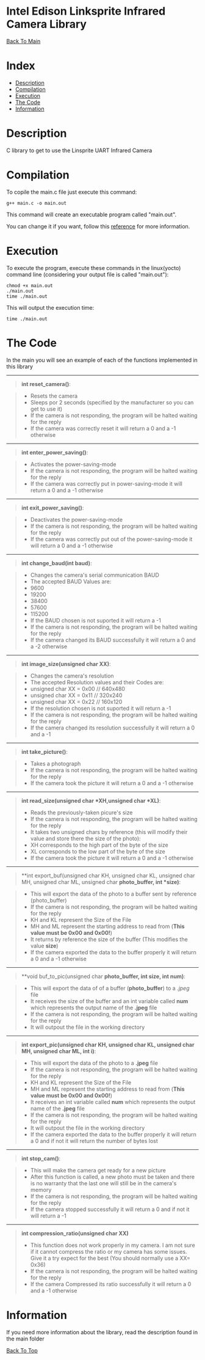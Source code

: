 Intel Edison Linksprite Infrared Camera Library
===================

[Back To Main](../README.md)

Index
=================

  * [Description](#description)
  * [Compilation](#compilation)
  * [Execution](#execution)
  * [The Code](#the-code)
  * [Information](#information)

Description
===================
C library to get to use the Linsprite UART Infrared Camera 

Compilation
===================
To copile the main.c file just execute this command:

```
g++ main.c -o main.out
```
This command will create an executable program called "main.out".

You can change it if you want, follow this [reference](http://www.cs.fsu.edu/~jestes/howto/g++compiling.txt) for more information.

Execution
=================
To execute the program, execute these commands in the linux(yocto) command line (considering your output file is called "main.out"):

```
chmod +x main.out
./main.out
time ./main.out
```

This will output the execution time:
```
time ./main.out
```

The Code
===================
In the main you will see an example of each of the functions implemented in this library

___
> **int reset_camera()**:

> - Resets the camera
> - Sleeps por 2 seconds (specified by the manufacturer so you can get to use it)
> - If the camera is not responding, the program will be halted waiting for the reply
> - If the camera was correctly reset it will return a 0 and a -1 otherwise
___
>**int enter_power_saving()**:

> - Activates the power-saving-mode
> - If the camera is not responding, the program will be halted waiting for the reply
> - If the camera was correctly put in power-saving-mode it will return a 0 and a -1 otherwise
___
>**int exit_power_saving()**:

> - Deactivates the power-saving-mode
> - If the camera is not responding, the program will be halted waiting for the reply
> - If the camera was correctly put out of the power-saving-mode it will return a 0 and a -1 otherwise
___
>**int change_baud(int baud)**:

> - Changes the camera's serial communication BAUD
> - The accepted BAUD Values are:
>  - 9600
>  - 19200
>  - 38400
>  - 57600
>  - 115200
> - If the BAUD chosen is not suported it will return a -1 
> - If the camera is not responding, the program will be halted waiting for the reply
> - If the camera changed its BAUD successfully it will return a 0 and a -2 otherwise
___
> **int image_size(unsigned char XX)**:

> - Changes the camera's resolution
> - The accepted Resolution values and their Codes are:
>  - unsigned char XX = 0x00 // 640x480 
>  - unsigned char XX = 0x11 // 320x240
>  - unsigned char XX = 0x22 // 160x120
> - If the resolution chosen is not suported it will return a -1 
> - If the camera is not responding, the program will be halted waiting for the reply
> - If the camera changed its resolution successfully it will return a 0 and a -1
___
> **int take_picture()**:

> - Takes a photograph 
> - If the camera is not responding, the program will be halted waiting for the reply
> - If the camera took the picture it will return a 0 and a -1 otherwise
___
> **int read_size(unsigned char *XH,unsigned char *XL)**:
> - Reads the previously-taken picure's size
> - If the camera is not responding, the program will be halted waiting for the reply
> - It takes two unsigned chars by reference (this will modify their value and store there the size of the photo):
>  - XH corresponds to the high part of the byte of the size
>  - XL corresponds to the low part of the byte of the size
> - If the camera took the picture it will return a 0 and a -1 otherwise
___
> **int export_buf(unsigned char KH, unsigned char KL, unsigned char MH, unsigned char ML, unsigned char **photo_buffer, int *size)**:

> - This will export the data of the photo to a buffer sent by reference (photo_buffer)
> - If the camera is not responding, the program will be halted waiting for the reply
>  - KH and KL represent the Size of the File
>  - MH and ML represent the starting address to read from (**This value must be 0x00 and 0x00!**)
> - It returns by reference the size of the buffer (This modifies the value **size**)
> - If the camera exported the data to the buffer properly it will return a 0 and a -1 otherwise
___
> **void buf_to_pic(unsigned char **photo_buffer, int size, int num)**:

> - This will export the data of of a buffer (**photo_buffer**) to a *.jpeg* file
> - It receives the size of the buffer and an int variable called **num** which represents the output name of the **.jpeg** file
> - If the camera is not responding, the program will be halted waiting for the reply
> - It will outpout the file in the working directory
___
> **int export_pic(unsigned char KH, unsigned char KL, unsigned char MH, unsigned char ML, int i)**:

> - This will export the data of the photo to a **.jpeg** file
> - If the camera is not responding, the program will be halted waiting for the reply
>  - KH and KL represent the Size of the File 
>  - MH and ML represent the starting address to read from (**This value must be 0x00 and 0x00!**)
> - It receives an int variable called **num** which represents the output name of the **.jpeg** file
> - If the camera is not responding, the program will be halted waiting for the reply
> - It will outpout the file in the working directory
> - If the camera exported the data to the buffer properly it will return a 0 and if not it will return the number of bytes lost
___
> **int stop_cam()**:

> - This will make the camera get ready for a new picture
> - After this function is called, a new photo must be taken and there is no warranty that the last one will still be in the camera's memory
> - If the camera is not responding, the program will be halted waiting for the reply
> - If the camera stopped successfully it will return a 0 and if not it will return a -1
___
> **int compression_ratio(unsigned char XX)**
> - This function does not work properly in my camera. I am not sure if it cannot compress the ratio or my camera has some issues. Give it a try expect for the best (You should normally use a XX= 0x36)
> - If the camera is not responding, the program will be halted waiting for the reply
> - If the camera Compressed its ratio successfully it will return a 0 and a -1 otherwise


Information
===================
If you need more information about the library, read the description found in the main folder

[Back To Top](#intel-edison-linksprite-infrarerd-camera-library)
